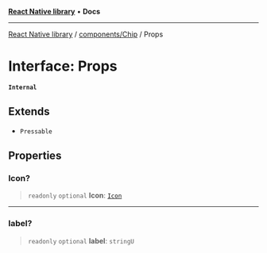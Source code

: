 [**React Native library**](../../../index.md) • **Docs**

***

[React Native library](../../../modules.md) / [components/Chip](../index.md) / Props

# Interface: Props

**`Internal`**

## Extends

- `Pressable`

## Properties

### Icon?

> `readonly` `optional` **Icon**: [`Icon`](../../../icons/icons-common/types/interfaces/Icon.md)

***

### label?

> `readonly` `optional` **label**: `stringU`
